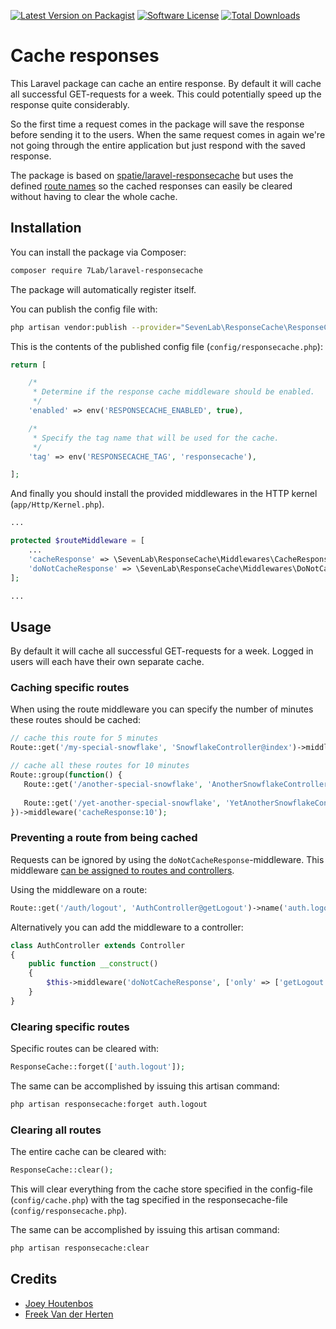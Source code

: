 [![Latest Version on Packagist](https://img.shields.io/packagist/v/7Lab/laravel-responsecache.svg?style=flat-square)](https://packagist.org/packages/7Lab/laravel-responsecache)
[![Software License](https://img.shields.io/badge/license-MIT-brightgreen.svg?style=flat-square)](LICENSE.md)
[![Total Downloads](https://img.shields.io/packagist/dt/7Lab/laravel-responsecache.svg?style=flat-square)](https://packagist.org/packages/7Lab/laravel-responsecache)

# Cache responses
This Laravel package can cache an entire response. By default it will cache all successful GET-requests for a week. This could potentially speed up the response quite considerably.

So the first time a request comes in the package will save the response before sending it to the users. When the same request comes in again we're not going through the entire application but just respond with the saved response.

The package is based on [spatie/laravel-responsecache](https://github.com/spatie/laravel-responsecache) but uses the defined [route names](https://laravel.com/docs/routing#named-routes) so the cached responses can easily be cleared without having to clear the whole cache.

## Installation
You can install the package via Composer:
```bash
composer require 7Lab/laravel-responsecache
```

The package will automatically register itself.

You can publish the config file with:
```bash
php artisan vendor:publish --provider="SevenLab\ResponseCache\ResponseCacheServiceProvider"
```

This is the contents of the published config file (`config/responsecache.php`):
```php
return [

    /*
     * Determine if the response cache middleware should be enabled.
     */
    'enabled' => env('RESPONSECACHE_ENABLED', true),

    /*
     * Specify the tag name that will be used for the cache.
     */
    'tag' => env('RESPONSECACHE_TAG', 'responsecache'),

];
```

And finally you should install the provided middlewares in the HTTP kernel (`app/Http/Kernel.php`). 
```php
...

protected $routeMiddleware = [
    ...
    'cacheResponse' => \SevenLab\ResponseCache\Middlewares\CacheResponse::class,
    'doNotCacheResponse' => \SevenLab\ResponseCache\Middlewares\DoNotCacheResponse::class,
];

...
```

## Usage
By default it will cache all successful GET-requests for a week. Logged in users will each have their own separate cache.

### Caching specific routes
When using the route middleware you can specify the number of minutes these routes should be cached:
```php
// cache this route for 5 minutes
Route::get('/my-special-snowflake', 'SnowflakeController@index')->middleware('cacheResponse:5');

// cache all these routes for 10 minutes
Route::group(function() {
   Route::get('/another-special-snowflake', 'AnotherSnowflakeController@index');
   
   Route::get('/yet-another-special-snowflake', 'YetAnotherSnowflakeController@index');
})->middleware('cacheResponse:10');
```

### Preventing a route from being cached
Requests can be ignored by using the `doNotCacheResponse`-middleware. This middleware [can be assigned to routes and controllers](http://laravel.com/docs/master/controllers#controller-middleware).

Using the middleware on a route:
```php
Route::get('/auth/logout', 'AuthController@getLogout')->name('auth.logout')->middleware('doNotCacheResponse');
```

Alternatively you can add the middleware to a controller:
```php
class AuthController extends Controller
{
    public function __construct()
    {
        $this->middleware('doNotCacheResponse', ['only' => ['getLogout']]);
    }
}
```

### Clearing specific routes
Specific routes can be cleared with:
```php
ResponseCache::forget(['auth.logout']);
```

The same can be accomplished by issuing this artisan command:
```bash
php artisan responsecache:forget auth.logout
```

### Clearing all routes
The entire cache can be cleared with:
```php
ResponseCache::clear();
```
This will clear everything from the cache store specified in the config-file (`config/cache.php`) with the tag specified in the responsecache-file (`config/responsecache.php`).

The same can be accomplished by issuing this artisan command:
```bash
php artisan responsecache:clear
```

## Credits
- [Joey Houtenbos](https://github.com/JoeyHoutenbos)
- [Freek Van der Herten](https://github.com/freekmurze)
